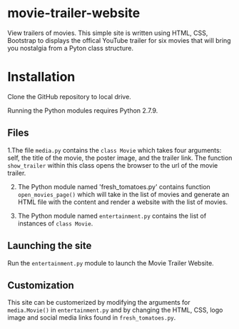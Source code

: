 # movie-trailer-website
View trailers of movies. This simple site is written using HTML, CSS, Bootstrap to displays the offical YouTube trailer for six movies that will bring you nostalgia from a Pyton class structure.

# Installation

Clone the GitHub repository to local drive.

Running the Python modules requires Python 2.7.9.

## Files

1.The file `media.py` contains the `class Movie` which takes four arguments: self, the title of the movie, the poster image, and the trailer link. The function `show_trailer` within this class opens the browser to the url of the movie trailer.

2. The Python module named 'fresh_tomatoes.py' contains function `open_movies_page()` which will take in the list of movies and generate an HTML file with the content and render a website with the list of movies.

3. The Python module named `entertainment.py` contains the list of instances of `class Movie`. 

## Launching the site

Run the `entertainment.py` module to launch the Movie Trailer Website. 

## Customization

This site can be customerized by modifying the arguments for `media.Movie()` in `entertainment.py` and by changing the HTML, CSS, logo image and social media links found in `fresh_tomatoes.py`.
